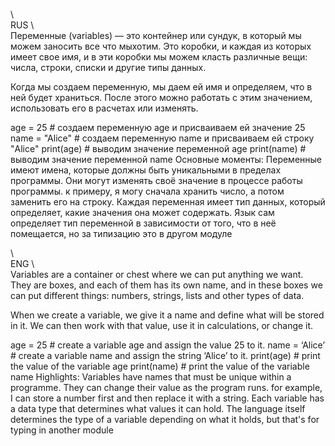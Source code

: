 \\\
RUS
\\\
Переменные (variables) — это контейнер или сундук, в который мы можем заносить все что мыхотим. Это коробки, и каждая из которых имеет свое имя, и в эти коробки мы можем класть различные вещи: числа, строки, списки и другие типы данных.

Когда мы создаем переменную, мы даем ей имя и определяем, что в ней будет храниться. После этого  можно работать с этим значением, использовать его в расчетах или изменять.


age = 25  # создаем переменную age и присваиваем ей значение 25
name = "Alice"  # создаем переменную name и присваиваем ей строку "Alice"
print(age)  # выводим значение переменной age
print(name)  # выводим значение переменной name
Основные моменты:
Переменные имеют имена, которые должны быть уникальными в пределах программы.
Они могут изменять своё значение в процессе работы программы. к примеру, я могу сначала хранить число, а потом заменить его на строку.
Каждая переменная имеет тип данных, который определяет, какие значения она может содержать. Язык сам определяет тип переменной в зависимости от того, что в неё помещается, но за типизацию это в другом модуле

\\\
ENG
\\\
Variables are a container or chest where we can put anything we want. They are boxes, and each of them has its own name, and in these boxes we can put different things: numbers, strings, lists and other types of data.

When we create a variable, we give it a name and define what will be stored in it. We can then work with that value, use it in calculations, or change it.


age = 25 # create a variable age and assign the value 25 to it.
name = ‘Alice’ # create a variable name and assign the string ‘Alice’ to it.
print(age) # print the value of the variable age
print(name) # print the value of the variable name
Highlights:
Variables have names that must be unique within a programme.
They can change their value as the program runs. for example, I can store a number first and then replace it with a string.
Each variable has a data type that determines what values it can hold. The language itself determines the type of a variable depending on what it holds, but that's for typing in another module
